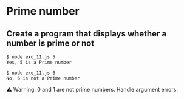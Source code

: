 # Prime number

## Create a program that displays whether a number is prime or not

```
$ node exo_11.js 5
Yes, 5 is a Prime number

$ node exo_11.js 6
No, 6 is not a Prime number
```

⚠️ Warning: 0 and 1 are not prime numbers. Handle argument errors.
